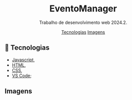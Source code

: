 <h1 align="center">EventoManager</h1>
<p align="center">Trabalho de desenvolvimento web 2024.2.</p>

<p align="center">
  <a href="#-technologies">Tecnologias</a>
  <a href="#-technologies">Imagens</a>
</p>
                 
## 🔧 Tecnologias

- [Javascript](https://developer.mozilla.org/en-US/docs/Web/JavaScript/),
- [HTML](https://developer.mozilla.org/en-US/docs/Web/HTML/),
- [CSS](https://developer.mozilla.org/en-US/docs/Web/CSS/),
- [VS Code](https://code.visualstudio.com/);


## Imagens
